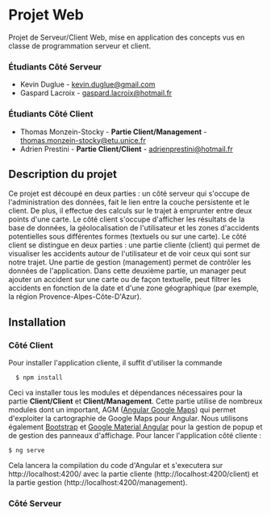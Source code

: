 # Projet Web
Projet de Serveur/Client Web, mise en application des concepts vus en classe de programmation serveur et client.
### Étudiants Côté Serveur
* Kevin Duglue - <kevin.duglue@gmail.com>
* Gaspard Lacroix - <gaspard.lacroix@hotmail.fr> 

### Étudiants Côté Client
* Thomas Monzein-Stocky - **Partie Client/Management** - <thomas.monzein-stocky@etu.unice.fr>
* Adrien Prestini - **Partie Client/Client** - <adrienprestini@hotmail.fr>

## Description du projet
Ce projet est découpé en deux parties : un côté serveur qui s'occupe de l'administration des données, fait le lien entre la couche persistente et le client. De plus, il effectue des calculs sur le trajet à emprunter entre deux points d'une carte.
Le côté client s'occupe d'afficher les résultats de la base de données, la géolocalisation de l'utilisateur et les zones d'accidents potentielles sous différentes formes (textuels ou sur une carte).
Le côté client se distingue en deux parties : une partie cliente (client) qui permet de visualiser les accidents autour de l'utilisateur et de voir ceux qui sont sur notre trajet. Une partie de gestion (management) permet de contrôler les données de l'application. Dans cette deuxième partie, un manager peut ajouter un accident sur une carte ou de façon textuelle, peut filtrer les accidents en fonction de la date et d'une zone géographique (par exemple, la région Provence-Alpes-Côte-D'Azur).

## Installation

### Côté Client
Pour installer l'application cliente, il suffit d'utiliser la commande 
```
  $ npm install
  ```
Ceci va installer tous les modules et dépendances nécessaires pour la partie **Client/Client** et **Client/Management**. Cette partie utilise de nombreux modules dont un important, AGM ([Angular Google Maps](https://angular-maps.com/guides/getting-started/)) qui permet d'exploiter la cartographie de Google Maps pour Angular. Nous utilisons également [Bootstrap](https://getbootstrap.com/) et [Google Material Angular](https://material.angular.io/) pour la gestion de popup et de gestion des panneaux d'affichage.
Pour lancer l'application côté cliente : 
```
$ ng serve
```
Cela lancera la compilation du code d'Angular et s'executera sur http://localhost:4200/ avec la partie cliente (http://localhost:4200/client) et la partie gestion (http://localhost:4200/management).

### Côté Serveur
